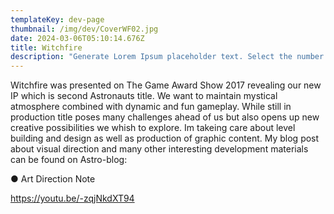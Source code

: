 ```yaml
---
templateKey: dev-page
thumbnail: /img/dev/CoverWF02.jpg
date: 2024-03-06T05:10:14.676Z
title: Witchfire
description: "Generate Lorem Ipsum placeholder text. Select the number of characters, words, sentences or paragraphs, and hit generate!"
---
```



Witchfire was presented on  The Game Award Show 2017 revealing our new IP  which is second Astronauts title. We want to maintain mystical atmosphere combined with dynamic and fun gameplay. While still in production  title poses many challenges ahead of us but also opens up new creative possibilities we whish to explore. Im takeing care about level building and design as well as production of graphic content.  My  blog post  about visual direction and many other interesting development materials can be found on Astro-blog:

● Art Direction Note



https://youtu.be/-zqjNkdXT94



